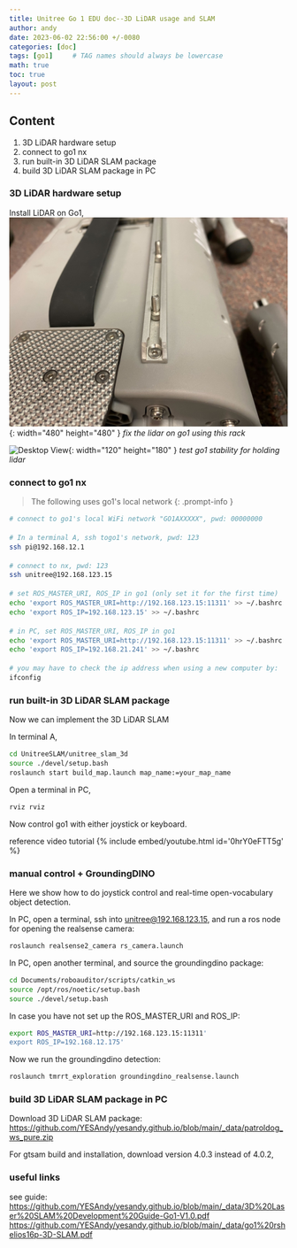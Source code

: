 ```yaml
---
title: Unitree Go 1 EDU doc--3D LiDAR usage and SLAM
author: andy
date: 2023-06-02 22:56:00 +/-0080
categories: [doc]
tags: [go1]     # TAG names should always be lowercase
math: true
toc: true
layout: post
---
```





## Content
1. 3D LiDAR hardware setup
2. connect to go1 nx
3. run built-in 3D LiDAR SLAM package
4. build 3D LiDAR SLAM package in PC


### 3D LiDAR hardware setup

Install LiDAR on Go1, 
![Desktop View](/assets/img/post/2023-06-02-install-lidar.jpg){: width="480" height="480" }
_fix the lidar on go1 using this rack_

![Desktop View](/assets/img/post/2023-05-30-go1-holding-lidar.gif){: width="120" height="180" }
_test go1 stability for holding lidar_


### connect to go1 nx
> The following uses go1's local network
{: .prompt-info }

```bash
# connect to go1's local WiFi network "GO1AXXXXX", pwd: 00000000

# In a terminal A, ssh togo1's network, pwd: 123
ssh pi@192.168.12.1

# connect to nx, pwd: 123
ssh unitree@192.168.123.15

# set ROS_MASTER_URI, ROS_IP in go1 (only set it for the first time)
echo 'export ROS_MASTER_URI=http://192.168.123.15:11311' >> ~/.bashrc
echo 'export ROS_IP=192.168.123.15' >> ~/.bashrc

# in PC, set ROS_MASTER_URI, ROS_IP in go1
echo 'export ROS_MASTER_URI=http://192.168.123.15:11311' >> ~/.bashrc
echo 'export ROS_IP=192.168.21.241' >> ~/.bashrc

# you may have to check the ip address when using a new computer by:
ifconfig

```

### run built-in 3D LiDAR SLAM package

Now we can implement the 3D LiDAR SLAM

In terminal A,
```bash
cd UnitreeSLAM/unitree_slam_3d
source ./devel/setup.bash
roslaunch start build_map.launch map_name:=your_map_name
```

Open a terminal in PC,
```bash
rviz rviz
```

Now control go1 with either joystick or keyboard.

reference video tutorial
{% include embed/youtube.html id='0hrY0eFTT5g' %}

### manual control + GroundingDINO
Here we show how to do joystick control and real-time open-vocabulary object detection.

In PC, open a terminal, ssh into unitree@192.168.123.15, and run a ros node for opening the realsense camera:
```bash
roslaunch realsense2_camera rs_camera.launch
```

In PC, open another terminal, and source the groundingdino package:
```bash
cd Documents/roboauditor/scripts/catkin_ws
source /opt/ros/noetic/setup.bash
source ./devel/setup.bash
```

In case you have not set up the ROS_MASTER_URI and ROS_IP:
```bash
export ROS_MASTER_URI=http://192.168.123.15:11311'
export ROS_IP=192.168.12.175'
```

Now we run the groundingdino detection:
```bash
roslaunch tmrrt_exploration groundingdino_realsense.launch
```

### build 3D LiDAR SLAM package in PC
Download 3D LiDAR SLAM package: <https://github.com/YESAndy/yesandy.github.io/blob/main/_data/patroldog_ws_pure.zip>

For gtsam build and installation, download version 4.0.3 instead of 4.0.2,



### useful links
see guide: 
<https://github.com/YESAndy/yesandy.github.io/blob/main/_data/3D%20Laser%20SLAM%20Development%20Guide-Go1-V1.0.pdf>
<https://github.com/YESAndy/yesandy.github.io/blob/main/_data/go1%20rshelios16p-3D-SLAM.pdf>

